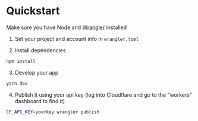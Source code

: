 # Quickstart

Make sure you have Node and [Wrangler](https://github.com/cloudflare/wrangler) installed 

1. Set your project and account info in `wrangler.toml`

2. Install dependencies
```sh
npm install
```

3. Develop your app
```sh
yarn dev
```

4. Publish it using your api key (log into Cloudflare and go to the "workers" dashboard to find it)
```sh
CF_API_KEY=yourkey wrangler publish
```